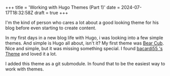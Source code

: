 +++
title = 'Working with Hugo Themes (Part 1)'
date = 2024-07-17T18:32:58Z
draft = true
+++

I'm the kind of person who cares a lot about a good looking theme for his blog before even starting to create content. 

In my first days in a new blog life with Hugo, i was looking into a few simple themes. And simple is Hugo all about, isn't it? My first theme was [Bear Cub](https://clente.github.io/hugo-bearcub/). Nice and simple, but it was missing something special. I found [bacardi55 's Theme](https://git.sr.ht/~bacardi55/MinIndie) and loved it a lot.  

I added this theme as a git submodule. In found that to be the easiest way to work with themes. 